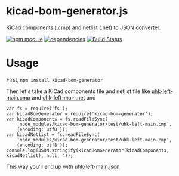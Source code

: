 # kicad-bom-generator.js

KiCad components (.cmp) and netlist (.net) to JSON converter.

[![npm module](https://badge.fury.io/js/kicad-bom-generator.svg)](https://www.npmjs.org/package/kicad-bom-generator)
[![dependencies](https://david-dm.org/mondalaci/kicad-bom-generator.svg)](https://david-dm.org/mondalaci/kicad-bom-generator)
[![Build Status](https://travis-ci.org/mondalaci/kicad-bom-generator.svg?branch=master)](https://travis-ci.org/mondalaci/kicad-bom-generator)

# Usage

First, `npm install kicad-bom-generator`

Then let's take a KiCad components file and netlist file like [uhk-left-main.cmp](test/uhk-left-main.cmp) and
[uhk-left-main.net](test/uhk-left-main.net) and

```
var fs = require('fs');
var kicadBomGenerator = require('kicad-bom-generator');
var kicadComponents = fs.readFileSync(
    'node_modules/kicad-bom-generator/test/uhk-left-main.cmp',
    {encoding:'utf8'});
var kicadNetlist = fs.readFileSync(
    'node_modules/kicad-bom-generator/test/uhk-left-main.cmp',
    {encoding:'utf8'});
console.log(JSON.stringify(kicadBomGenerator(kicadComponents, kicadNetlist), null, 4));
```

This way you'll end up with [uhk-left-main.json](test/uhk-left-main.json)

